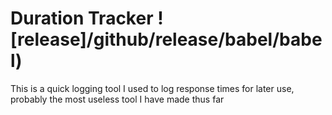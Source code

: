 # Duration Tracker !\[release\]/github/release/babel/babel)

This is a quick logging tool I used to log response times for later use, probably the most useless tool I have made thus far

